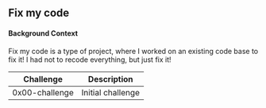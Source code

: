 ## Fix my code

#### Background Context

Fix my code is a type of project, where I worked on an existing code base to fix it!
I had not to recode everything, but just fix it!


| Challenge  | Description |
| ------------- | ------------- |
| 0x00-challenge  | Initial challenge  |
